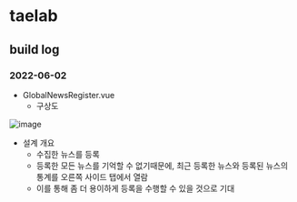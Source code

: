 # taelab

## build log
### 2022-06-02
- GlobalNewsRegister.vue
  + 구상도
  
![image](https://user-images.githubusercontent.com/100591243/171560765-2bf57b5f-136a-48f3-a468-3ae3e6080dff.png)
  
  + 설계 개요
    + 수집한 뉴스를 등록
    + 등록한 모든 뉴스를 기억할 수 없기때문에, 최근 등록한 뉴스와 등록된 뉴스의 통계를 오른쪽 사이드 탭에서 열람
    + 이를 통해 좀 더 용이하게 등록을 수행할 수 있을 것으로 기대
